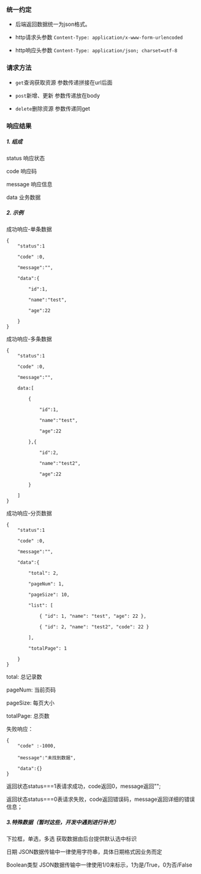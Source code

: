 ### 统一约定

* 后端返回数据统一为json格式。

* http请求头参数 `Content-Type: application/x-www-form-urlencoded`

* http响应头参数 `Content-Type: application/json; charset=utf-8`

### 请求方法

* `get`查询获取资源        参数传递拼接在url后面

* `post`新增、更新          参数传递放在body

* `delete`删除资源          参数传递同get

### 响应结果

##### 1. 组成

status 响应状态

code 响应码

message 响应信息

data 业务数据

##### 2. 示例

成功响应-单条数据

```
{
    "status":1

    "code" :0,

    "message":"",

    "data":{

        "id":1,

        "name":"test",

        "age":22

    }
}
```

成功响应-多条数据

```
{
    "status":1

    "code" :0,

    "message":"",

    data:[

        {

            "id":1,

            "name":"test",

            "age":22

        },{

            "id":2,

            "name":"test2",

            "age":22

        }

    ]
}
```

成功响应-分页数据

```
{
    "status":1

    "code" :0,

    "message":"",

    "data":{

        "total": 2, 

        "pageNum": 1, 

        "pageSize": 10, 

        "list": [ 

            { "id": 1, "name": "test", "age": 22 },

            { "id": 2, "name": "test2", "code": 22 } 

        ], 

        "totalPage": 1

    }
}
```

total: 总记录数

pageNum: 当前页码

pageSize: 每页大小

totalPage: 总页数

失败响应：

```
{
    "code" :-1000,

    "message":"未找到数据",

    "data":{}
}
```



返回状态status===1表请求成功，code返回0，message返回"";

返回状态status===0表请求失败，code返回错误码，message返回详细的错误信息；



##### 3.特殊数据（暂时这些，开发中遇到进行补充）

下拉框，单选，多选         获取数据由后台提供默认选中标识

日期        JSON数据传输中一律使用字符串，具体日期格式因业务而定

Boolean类型     JSON数据传输中一律使用1/0来标示，1为是/True，0为否/False


